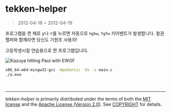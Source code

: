 tekken-helper
========
> 2012-04-18 ~ 2012-04-19

프로그램을 켠 채로 <kbd>y</kbd>나 <kbd>r</kbd>를 누르면 자동으로 `hghw`, `fgfw`
키이벤트가 발생합니다. 철권 헬퍼와 함께라면 당신도 기원초 사용자!

고등학생시절 연습용으로 짠 프로그램입니다.

![Kazuya hitting Paul with EWGF](https://i.hyeon.me/tekken-helper/image.jpg)

```bash
x86_64-w64-mingw32-gcc -Wpedantic -Os -s main.c
./a.exe
```

&nbsp;

--------
*tekken-helper* is primarily distributed under the terms of both the [MIT
license] and the [Apache License (Version 2.0)]. See [COPYRIGHT] for details.

[MIT license]: LICENSE-MIT
[Apache License (Version 2.0)]: LICENSE-APACHE
[COPYRIGHT]: COPYRIGHT
